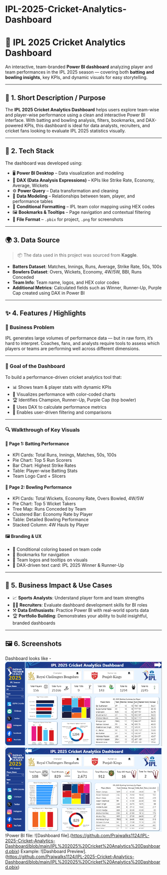 # IPL-2025-Cricket-Analytics-Dashboard
# 🏏 IPL 2025 Cricket Analytics Dashboard

An interactive, team-branded **Power BI dashboard** analyzing player and team performances in the IPL 2025 season — covering both **batting and bowling insights**, key KPIs, and dynamic visuals for easy storytelling.

---

## 📌 1. Short Description / Purpose

The **IPL 2025 Cricket Analytics Dashboard** helps users explore team-wise and player-wise performance using a clean and interactive Power BI interface. With batting and bowling analysis, filters, bookmarks, and DAX-powered KPIs, this dashboard is ideal for data analysts, recruiters, and cricket fans looking to evaluate IPL 2025 statistics visually.

---

## 🧰 2. Tech Stack

The dashboard was developed using:

- 🖥️ **Power BI Desktop** – Data visualization and modeling  
- 🧠 **DAX (Data Analysis Expressions)** – KPIs like Strike Rate, Economy, Average, Wickets  
- ⚙️ **Power Query** – Data transformation and cleaning  
- 🔗 **Data Modeling** – Relationships between team, player, and performance tables  
- 🎨 **Conditional Formatting** – IPL team color mapping using HEX codes  
- 🖼️ **Bookmarks & Tooltips** – Page navigation and contextual filtering  
- 📁 **File Format** – `.pbix` for project, `.png` for screenshots  

---

## 🌍 3. Data Source

> 📦 The data used in this project was sourced from **Kaggle**.

- **Batters Dataset**: Matches, Innings, Runs, Average, Strike Rate, 50s, 100s  
- **Bowlers Dataset**: Overs, Wickets, Economy, 4W/5W, BBI, Runs Conceded  
- **Team Info**: Team name, logos, and HEX color codes  
- **Additional Metrics**: Calculated fields such as Winner, Runner-Up, Purple Cap created using DAX in Power BI  

---

## ✨ 4. Features / Highlights

### 🎯 Business Problem

IPL generates large volumes of performance data — but in raw form, it’s hard to interpret. Coaches, fans, and analysts require tools to assess which players or teams are performing well across different dimensions.

---

### 🎯 Goal of the Dashboard

To build a performance-driven cricket analytics tool that:

- 📊 Shows team & player stats with dynamic KPIs  
- 🎨 Visualizes performance with color-coded charts  
- 🏆 Identifies Champion, Runner-Up, Purple Cap (top bowler)  
- 🧠 Uses DAX to calculate performance metrics  
- 📍 Enables user-driven filtering and comparisons  

---

### 🔍 Walkthrough of Key Visuals

#### 🏏 **Page 1: Batting Performance**
- KPI Cards: Total Runs, Innings, Matches, 50s, 100s  
- Pie Chart: Top 5 Run Scorers  
- Bar Chart: Highest Strike Rates  
- Table: Player-wise Batting Stats  
- Team Logo Card + Slicers  

#### 🎯 **Page 2: Bowling Performance**
- KPI Cards: Total Wickets, Economy Rate, Overs Bowled, 4W/5W  
- Pie Chart: Top 5 Wicket Takers  
- Tree Map: Runs Conceded by Team  
- Clustered Bar: Economy Rate by Player  
- Table: Detailed Bowling Performance  
- Stacked Column: 4W Hauls by Player  

#### 🖼️ **Branding & UX**
- 🎨 Conditional coloring based on team code  
- 🧭 Bookmarks for navigation  
- 🧩 Team logos and tooltips on visuals  
- 🧠 DAX-driven text card: IPL 2025 Winner & Runner-Up  

---

## 💼 5. Business Impact & Use Cases

- 📈 **Sports Analysts**: Understand player form and team strengths  
- 🧑‍💼 **Recruiters**: Evaluate dashboard development skills for BI roles  
- ⚒️ **Data Enthusiasts**: Practice Power BI with real-world sports data  
- 🏆 **Portfolio Building**: Demonstrates your ability to build insightful, branded dashboards  

---

## 🖼️ 6. Screenshots
Dashboard looks like - 
![Batting Performance](https://github.com/Prajwalks1124/IPL-2025-Cricket-Analytics-Dashboard/blob/main/Batters%20Dashboard.png)
![Bowling Performance](https://github.com/Prajwalks1124/IPL-2025-Cricket-Analytics-Dashboard/blob/main/Bowlers%20Dashboard.png)
!Power BI file: ![Dashboard file].(https://github.com/Prajwalks1124/IPL-2025-Cricket-Analytics-Dashboard/blob/main/IPL%202025%20Cricket%20Analytics%20Dashboard.pbix)
Example: ![Dashboard Preview].(https://github.com/Prajwalks1124/IPL-2025-Cricket-Analytics-Dashboard/blob/main/IPL%202025%20Cricket%20Analytics%20Dashboard.pbix)
